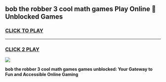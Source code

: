 
## bob the robber 3 cool math games Play Online 👋 Unblocked Games
<h3>
<a href="https://news.freeplayer.one?title=bob_the_robber_3_cool_math_games&ref=17CMG">CLICK TO PLAY</a></h3>
<hr>

<h3>
<a href="https://news.freeplayer.one?title=bob_the_robber_3_cool_math_games&ref=17CMG">CLICK 2 PLAY</a>
  
</h3>

<a href="https://news.freeplayer.one?title=bob_the_robber_3_cool_math_games&ref=17CMG/"><img src="https://clearcache.store/games.png"></a>


**bob the robber 3 cool math games games unblocked: Your Gateway to Fun and Accessible Online Gaming**
